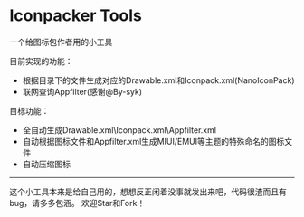 # Iconpacker Tools
一个给图标包作者用的小工具

目前实现的功能：
- 根据目录下的文件生成对应的Drawable.xml和Iconpack.xml(NanoIconPack)
- 联网查询Appfilter(感谢@By-syk)

目标功能：
- 全自动生成Drawable.xml\Iconpack.xml\Appfilter.xml
- 自动根据图标文件和Appfilter.xml生成MIUI/EMUI等主题的特殊命名的图标文件
- 自动压缩图标

---
这个小工具本来是给自己用的，想想反正闲着没事就发出来吧，代码很渣而且有bug，请多多包涵。
欢迎Star和Fork！
